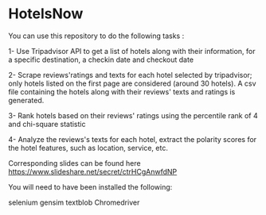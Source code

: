 # HotelsNow

You can use this repository to do the following tasks :

1- Use Tripadvisor API to get a list of hotels along with their information, for a specific destination, a checkin date and checkout date

2- Scrape reviews'ratings and texts for each hotel selected by tripadvisor; only hotels listed on the first page are considered (around 30 hotels). A csv file containing the hotels along with their reviews' texts and ratings is generated.

3- Rank hotels based on their reviews' ratings using the percentile rank of 4 and chi-square statistic

4- Analyze the reviews's texts for each hotel, extract the polarity scores for the hotel features, such as location, service, etc. 

Corresponding slides can be found here https://www.slideshare.net/secret/ctrHCgAnwfdNP



You will need to have been installed the following:

selenium 
gensim
textblob
Chromedriver
